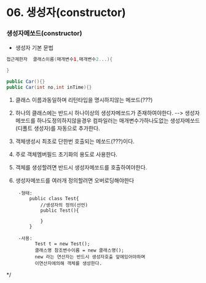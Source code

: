 # 06. 생성자(constructor)

### 생성자메쏘드(constructor) 
- 생성자 기본 문법

```java
접근제한자  클래스이름(매개변수1,매개변수2...){

}

public Car(){}
public Car(int no,int inTime){}
```
1. 클래스 이름과동일하며 리턴타입을 명시하지않는 메쏘드(???)
2. 하나의 클래스에는 반드시 하나이상의 생성자메쏘드가 존재하여야한다.
--> 생성자메쏘드를 하나도정의하지않을경우 컴파일러는 
	매개변수가하나도없는 생성자메쏘드(디폴트 생성자)를 자동으로 추가한다.    
3. 객체생성시 최초로 단한번 호출되는 메쏘드(???)이다.
4. 주로 객체멤버필드 초기화의 용도로 사용한다.
5. 객체를 생성할려면 반드시 생성자메쏘드를 호출하여야한다.
6. 생성자메쏘드를 여러개 정의할려면 오버로딩해야한다
		
		-형태: 
		 	public class Test{
		 		//생성자의 정의(선언)
		 	    public Test(){
		 	    	
		 	    }
		 	}
		 	
	    -사용: 
	          Test t = new Test(); 
		 	  클래스명 참조변수이름 = new 클래스명();
		 	  new 라는 연산자는 반드시 생성자호출 앞에있어야하며
		 	  이연산자에의해 객체를 생성한다.
*/
